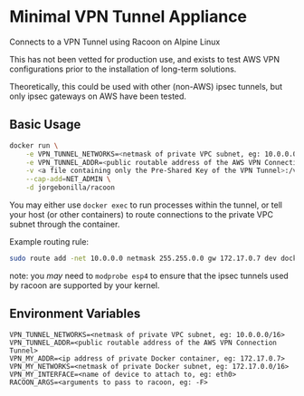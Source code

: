 # Minimal VPN Tunnel Appliance
Connects to a VPN Tunnel using Racoon on Alpine Linux

This has not been vetted for production use, and exists to test AWS
VPN configurations prior to the installation of long-term solutions.

Theoretically, this could be used with other (non-AWS) ipsec tunnels,
but only ipsec gateways on AWS have been tested.

## Basic Usage
```bash
docker run \
    -e VPN_TUNNEL_NETWORKS=<netmask of private VPC subnet, eg: 10.0.0.0/16> \
    -e VPN_TUNNEL_ADDR=<public routable address of the AWS VPN Connection Tunnel> \
    -v <a file containing only the Pre-Shared Key of the VPN Tunnel>:/vpn-psk \
    --cap-add=NET_ADMIN \
    -d jorgebonilla/racoon
```

You may either use `docker exec` to run processes within the tunnel, or tell
your host (or other containers) to route connections to the private VPC subnet
through the container.

Example routing rule:
```bash
sudo route add -net 10.0.0.0 netmask 255.255.0.0 gw 172.17.0.7 dev docker0
```

note: you *may* need to `modprobe esp4` to ensure that the ipsec tunnels used by
racoon are supported by your kernel.

## Environment Variables
```
VPN_TUNNEL_NETWORKS=<netmask of private VPC subnet, eg: 10.0.0.0/16>
VPN_TUNNEL_ADDR=<public routable address of the AWS VPN Connection Tunnel>
VPN_MY_ADDR=<ip address of private Docker container, eg: 172.17.0.7>
VPN_MY_NETWORKS=<netmask of private Docker subnet, eg: 172.17.0.0/16>
VPN_MY_INTERFACE=<name of device to attach to, eg: eth0>
RACOON_ARGS=<arguments to pass to racoon, eg: -F>
```
